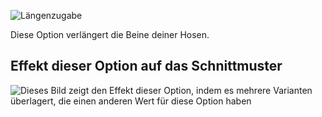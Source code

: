 ![Längenzugabe](lengthbonus.svg)

Diese Option verlängert die Beine deiner Hosen.

## Effekt dieser Option auf das Schnittmuster

![Dieses Bild zeigt den Effekt dieser Option, indem es mehrere Varianten überlagert, die einen anderen Wert für diese Option haben](theo_lengthbonus_sample.svg "Effekt dieser Option auf das Schnittmuster")
